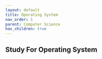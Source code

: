 ```yaml
---
layout: default
title: Operating System
nav_order: 1
parent: Computer Science
has_children: true
---
```


## Study For Operating System
